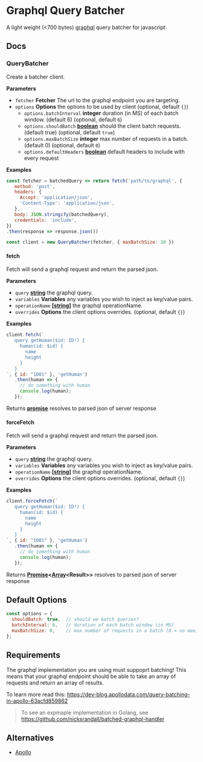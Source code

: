 # Graphql Query Batcher

A light weight (&lt;700 bytes) [graphql](http://graphql.org/) query batcher for javascript.

## Docs

<!-- Generated by documentation.js. Update this documentation by updating the source code. -->

### QueryBatcher

Create a batcher client.

**Parameters**

-   `fetcher` **Fetcher** The url to the graphql endpoint you are targeting.
-   `options` **Options** the options to be used by client (optional, default `{}`)
    -   `options.batchInterval` **integer** duration (in MS) of each batch window. (default 6) (optional, default `6`)
    -   `options.shouldBatch` **[boolean](https://developer.mozilla.org/en-US/docs/Web/JavaScript/Reference/Global_Objects/Boolean)** should the client batch requests. (default true) (optional, default `true`)
    -   `options.maxBatchSize` **integer** max number of requests in a batch. (default 0) (optional, default `0`)
    -   `options.defaultHeaders` **[boolean](https://developer.mozilla.org/en-US/docs/Web/JavaScript/Reference/Global_Objects/Boolean)** default headers to include with every request

**Examples**

```javascript
const fetcher = batchedQuery => return fetch('path/to/graphql', {
   method: 'post',
   headers: {
     Accept: 'application/json',
     'Content-Type': 'application/json',
   },
   body: JSON.stringify(batchedQuery),
   credentials: 'include',
})
.then(response => response.json())

const client = new QueryBatcher(fetcher, { maxBatchSize: 10 })
```

#### fetch

Fetch will send a graphql request and return the parsed json.

**Parameters**

-   `query` **[string](https://developer.mozilla.org/en-US/docs/Web/JavaScript/Reference/Global_Objects/String)** the graphql query.
-   `variables` **Variables** any variables you wish to inject as key/value pairs.
-   `operationName` **\[[string](https://developer.mozilla.org/en-US/docs/Web/JavaScript/Reference/Global_Objects/String)]** the graphql operationName.
-   `overrides` **Options** the client options overrides. (optional, default `{}`)

**Examples**

```javascript
client.fetch(`
   query getHuman($id: ID!) {
     human(id: $id) {
       name
       height
     }
   }
`, { id: "1001" }, 'getHuman')
   .then(human => {
     // do something with human
     console.log(human);
   });
```

Returns **[promise](https://developer.mozilla.org/en-US/docs/Web/JavaScript/Reference/Global_Objects/Promise)** resolves to parsed json of server response

#### forceFetch

Fetch will send a graphql request and return the parsed json.

**Parameters**

-   `query` **[string](https://developer.mozilla.org/en-US/docs/Web/JavaScript/Reference/Global_Objects/String)** the graphql query.
-   `variables` **Variables** any variables you wish to inject as key/value pairs.
-   `operationName` **\[[string](https://developer.mozilla.org/en-US/docs/Web/JavaScript/Reference/Global_Objects/String)]** the graphql operationName.
-   `overrides` **Options** the client options overrides. (optional, default `{}`)

**Examples**

```javascript
client.forceFetch(`
   query getHuman($id: ID!) {
     human(id: $id) {
       name
       height
     }
   }
`, { id: "1001" }, 'getHuman')
   .then(human => {
     // do something with human
     console.log(human);
   });
```

Returns **[Promise](https://developer.mozilla.org/en-US/docs/Web/JavaScript/Reference/Global_Objects/Promise)&lt;[Array](https://developer.mozilla.org/en-US/docs/Web/JavaScript/Reference/Global_Objects/Array)&lt;Result>>** resolves to parsed json of server response

## Default Options

```js
const options = {
  shouldBatch: true,  // should we batch queries?
  batchInterval: 6,   // duration of each batch window (in MS)
  maxBatchSize: 0,    // max number of requests in a batch (0 = no max)
};
```

## Requirements

The graphql implementation you are using must suppoprt batching! This means that your graphql endpoint should be able to take an array of requests and return an array of results.

To learn more read this: <https://dev-blog.apollodata.com/query-batching-in-apollo-63acfd859862>

> To see an expmaple implementation in Golang, see <https://github.com/nicksrandall/batched-graphql-handler>

## Alternatives

-   [Apollo](https://github.com/apollostack/apollo-client)
